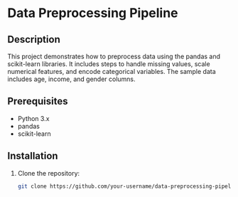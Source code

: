 # Data Preprocessing Pipeline

## Description

This project demonstrates how to preprocess data using the pandas and scikit-learn libraries. It includes steps to handle missing values, scale numerical features, and encode categorical variables. The sample data includes age, income, and gender columns.

## Prerequisites

- Python 3.x
- pandas
- scikit-learn

## Installation

1. Clone the repository:
   ```bash
   git clone https://github.com/your-username/data-preprocessing-pipeline.git
